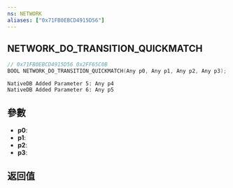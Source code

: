 ```yaml
---
ns: NETWORK
aliases: ["0x71FB0EBCD4915D56"]
---
```

## NETWORK_DO_TRANSITION_QUICKMATCH

```c
// 0x71FB0EBCD4915D56 0x2FF65C0B
BOOL NETWORK_DO_TRANSITION_QUICKMATCH(Any p0, Any p1, Any p2, Any p3);
```

```
NativeDB Added Parameter 5: Any p4
NativeDB Added Parameter 6: Any p5
```

## 參數
* **p0**: 
* **p1**: 
* **p2**: 
* **p3**: 

## 返回值
